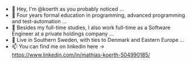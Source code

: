 - 👋 Hey, I'm @koerth as you probably noticed ...
- 👾 Four years formal education in programming, advanced programming and test-automation ...
- 💼 Besides my full-time studies, I also work full-time as a Software Engineer at a private holdings company ...
- 📍 Live in Southern Sweden, with ties to Denmark and Eastern Europe ...
- 📫 You can find me on linkedin here -> https://www.linkedin.com/in/mathias-koerth-504990185/
